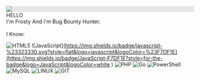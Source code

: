 <img style="display: block;-webkit-user-select: none;margin: auto;background-color: hsl(0, 0%, 90%);" src="https://i.pinimg.com/originals/84/b0/1f/84b01fb56254821ccf95f0fc91c4ed2c.gif">
HELLO
<br>
I'm Frosty And i'm Bug Bounty Hunter.

<br> 
<br>
I Know: 

![HTML5](https://img.shields.io/badge/html5-%23E34F26.svg?style=flat&logo=html5&logoColor=white) ![JavaScript](https://img.shields.io/badge/javascript-%23323330.svg?style=flat&logo=javascript&logoColor=%23F7DF1E](https://img.shields.io/badge/JavaScript-F7DF1E?style=for-the-badge&logo=JavaScript&logoColor=white
) ![PHP](https://img.shields.io/badge/php-%23777BB4.svg?style=flat&logo=php&logoColor=white) ![Go](https://img.shields.io/badge/go-%2300ADD8.svg?style=flat&logo=go&logoColor=white) ![PowerShell](https://img.shields.io/badge/PowerShell-%235391FE.svg?style=flat&logo=powershell&logoColor=white) ![MySQL](https://img.shields.io/badge/mysql-%2300000f.svg?style=flat&logo=mysql&logoColor=white) ![LINUX](https://img.shields.io/badge/Linux-FCC624?style=flat&logo=linux&logoColor=black) ![GIT](https://img.shields.io/badge/Git-fc6d26?style=flat&logo=git&logoColor=white)

